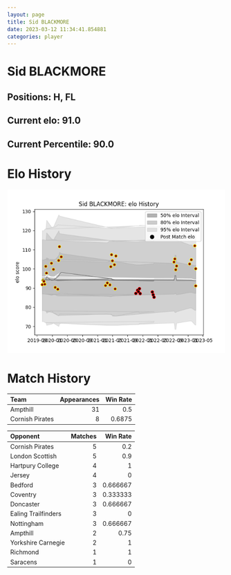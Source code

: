 ```yaml
---  
layout: page  
title: Sid BLACKMORE  
date: 2023-03-12 11:34:41.854881  
categories: player  
---
```

# Sid BLACKMORE

## Positions: H, FL

## Current elo: 91.0

## Current Percentile: 90.0

# Elo History


![elo history](history_SidBLACKMORE.png)
# Match History


| Team            |   Appearances |   Win Rate |
|:----------------|--------------:|-----------:|
| Ampthill        |            31 |     0.5    |
| Cornish Pirates |             8 |     0.6875 |

| Opponent            |   Matches |   Win Rate |
|:--------------------|----------:|-----------:|
| Cornish Pirates     |         5 |   0.2      |
| London Scottish     |         5 |   0.9      |
| Hartpury College    |         4 |   1        |
| Jersey              |         4 |   0        |
| Bedford             |         3 |   0.666667 |
| Coventry            |         3 |   0.333333 |
| Doncaster           |         3 |   0.666667 |
| Ealing Trailfinders |         3 |   0        |
| Nottingham          |         3 |   0.666667 |
| Ampthill            |         2 |   0.75     |
| Yorkshire Carnegie  |         2 |   1        |
| Richmond            |         1 |   1        |
| Saracens            |         1 |   0        |